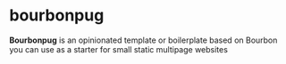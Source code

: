 # bourbonpug
**Bourbonpug** is an opinionated template or boilerplate based on Bourbon you can use as a starter for small static multipage websites
